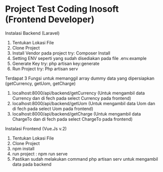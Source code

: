 # Project Test Coding Inosoft (Frontend Developer)

Instalasi Backend (Laravel)
1. Tentukan Lokasi File
2. Clone Project
3. Install Vendor pada project try: Composer Install
4. Setting ENV seperti yang sudah disediakan pada file .env.example
5. Generate Key try: php artisan key:generate
6. Run Project try: Php artisan serv

Terdapat 3 Fungsi untuk memanggil array dummy data yang dipersiapkan (getCurrency, getUom, getCharge)
1. localhost:8000/api/backend/getCurrency (Untuk mengambil data Currency dan di fech pada select Currency pada frontend)
2. localhost:8000/api/backend/getUom (Untuk mengambil data Uom dan di fech pada select Uom pada frontend)
3. localhost:8000/api/backend/getCharge (Untuk mengambil data ChargeTo dan di fech pada select ChargeTo pada frontend)

Instalasi Frontend (Vue.Js v.2)
1. Tentukan Lokasi File
2. Clone Project
3. npm install
4. run project : npm run serve
5. Pastikan sudah melakukan command php artisan serv untuk mengambil data pada backend


